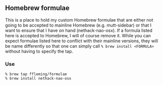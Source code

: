 Homebrew formulae
---

This is a place to hold my custom Homebrew formulae that are either not going to
be accepted to mainline Homebrew (e.g. mutt-sidebar) or that I want to ensure
that I have on hand (nethack-nao-osx).  If a formula listed here is accepted to
Homebrew, I will of course remove it.  While you can expect formulae listed here
to conflict with their mainline versions, they will be name differently so that
one can simply call `% brew install <FORMULA>` without having to specify the tap.

### Use
```
% brew tap ffleming/formulae
% brew install nethack-nao-osx
```
